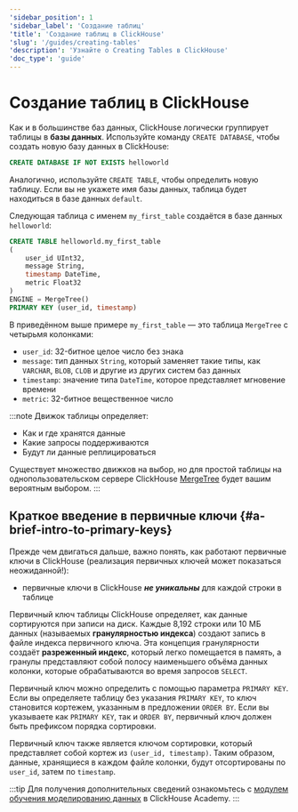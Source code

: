 ```yaml
---
'sidebar_position': 1
'sidebar_label': 'Создание таблиц'
'title': 'Создание таблиц в ClickHouse'
'slug': '/guides/creating-tables'
'description': 'Узнайте о Creating Tables в ClickHouse'
'doc_type': 'guide'
---
```



# Создание таблиц в ClickHouse

 Как и в большинстве баз данных, ClickHouse логически группирует таблицы в **базы данных**. Используйте команду `CREATE DATABASE`, чтобы создать новую базу данных в ClickHouse:

```sql
CREATE DATABASE IF NOT EXISTS helloworld
```

Аналогично, используйте `CREATE TABLE`, чтобы определить новую таблицу. Если вы не укажете имя базы данных, таблица будет находиться в базе данных `default`. 

Следующая таблица с именем `my_first_table` создаётся в базе данных `helloworld`:

```sql
CREATE TABLE helloworld.my_first_table
(
    user_id UInt32,
    message String,
    timestamp DateTime,
    metric Float32
)
ENGINE = MergeTree()
PRIMARY KEY (user_id, timestamp)
```

В приведённом выше примере `my_first_table` — это таблица `MergeTree` с четырьмя колонками:

- `user_id`:  32-битное целое число без знака
- `message`: тип данных `String`, который заменяет такие типы, как `VARCHAR`, `BLOB`, `CLOB` и другие из других систем баз данных
- `timestamp`: значение типа `DateTime`, которое представляет мгновение времени
- `metric`: 32-битное вещественное число

:::note
Движок таблицы определяет:
- Как и где хранятся данные
- Какие запросы поддерживаются
- Будут ли данные реплицироваться

Существует множество движков на выбор, но для простой таблицы на однопользовательском сервере ClickHouse [MergeTree](/engines/table-engines/mergetree-family/mergetree.md) будет вашим вероятным выбором.
:::

## Краткое введение в первичные ключи {#a-brief-intro-to-primary-keys}

Прежде чем двигаться дальше, важно понять, как работают первичные ключи в ClickHouse (реализация первичных ключей может показаться неожиданной!):

- первичные ключи в ClickHouse **_не уникальны_** для каждой строки в таблице

Первичный ключ таблицы ClickHouse определяет, как данные сортируются при записи на диск. Каждые 8,192 строки или 10 МБ данных (называемых **гранулярностью индекса**) создают запись в файле индекса первичного ключа. Эта концепция гранулярности создаёт **разреженный индекс**, который легко помещается в память, а гранулы представляют собой полосу наименьшего объёма данных колонки, которые обрабатываются во время запросов `SELECT`.

Первичный ключ можно определить с помощью параметра `PRIMARY KEY`. Если вы определяете таблицу без указания `PRIMARY KEY`, то ключ становится кортежем, указанным в предложении `ORDER BY`. Если вы указываете как `PRIMARY KEY`, так и `ORDER BY`, первичный ключ должен быть префиксом порядка сортировки.

Первичный ключ также является ключом сортировки, который представляет собой кортеж из `(user_id, timestamp)`. Таким образом, данные, хранящиеся в каждом файле колонки, будут отсортированы по `user_id`, затем по `timestamp`.

:::tip
Для получения дополнительных сведений ознакомьтесь с [модулем обучения моделированию данных](https://learn.clickhouse.com/visitor_catalog_class/show/1328860/?utm_source=clickhouse&utm_medium=docs) в ClickHouse Academy.
:::
